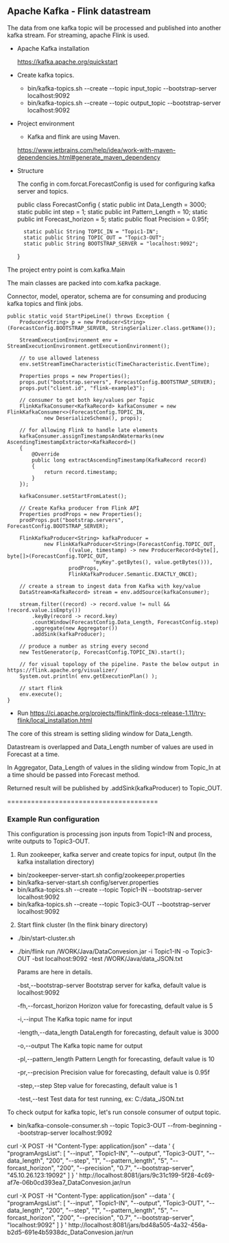 ## Apache Kafka - Flink datastream

The data from one kafka topic will be processed and published into another kafka stream.
For streaming, apache Flink is used.

- Apache Kafka installation

  https://kafka.apache.org/quickstart
- Create kafka topics.

  - bin/kafka-topics.sh --create --topic input_topic --bootstrap-server localhost:9092
  - bin/kafka-topics.sh --create --topic output_topic --bootstrap-server localhost:9092
  
- Project environment
  - Kafka and flink are using Maven.
  
  https://www.jetbrains.com/help/idea/work-with-maven-dependencies.html#generate_maven_dependency

- Structure

  The config in com.forcat.ForecastConfig is used for configuring kafka server and topics.
    
    
    public class ForecastConfig {
        static public int Data_Length = 3000;
        static public int step = 1;
        static public int Pattern_Length = 10;
        static public int Forecast_horizon = 5;
        static public float Precision = 0.95f;
    
        static public String TOPIC_IN = "Topic1-IN";
        static public String TOPIC_OUT = "Topic3-OUT";
        static public String BOOTSTRAP_SERVER = "localhost:9092";
    
    }
    
The project entry point is com.kafka.Main

The main classes are packed into com.kafka package. 

Connector, model, operator, schema are for consuming and producing kafka topics and flink jobs.

    public static void StartPipeLine() throws Exception {
        Producer<String> p = new Producer<String>(ForecastConfig.BOOTSTRAP_SERVER, StringSerializer.class.getName());

        StreamExecutionEnvironment env = StreamExecutionEnvironment.getExecutionEnvironment();

        // to use allowed lateness
        env.setStreamTimeCharacteristic(TimeCharacteristic.EventTime);

        Properties props = new Properties();
        props.put("bootstrap.servers", ForecastConfig.BOOTSTRAP_SERVER);
        props.put("client.id", "flink-example3");

        // consumer to get both key/values per Topic
        FlinkKafkaConsumer<KafkaRecord> kafkaConsumer = new FlinkKafkaConsumer<>(ForecastConfig.TOPIC_IN,
                new DeserializeSchema(), props);

        // for allowing Flink to handle late elements
        kafkaConsumer.assignTimestampsAndWatermarks(new AscendingTimestampExtractor<KafkaRecord>()
        {
            @Override
            public long extractAscendingTimestamp(KafkaRecord record)
            {
                return record.timestamp;
            }
        });

        kafkaConsumer.setStartFromLatest();

        // Create Kafka producer from Flink API
        Properties prodProps = new Properties();
        prodProps.put("bootstrap.servers", ForecastConfig.BOOTSTRAP_SERVER);

        FlinkKafkaProducer<String> kafkaProducer =
                new FlinkKafkaProducer<String>(ForecastConfig.TOPIC_OUT,
                        ((value, timestamp) -> new ProducerRecord<byte[], byte[]>(ForecastConfig.TOPIC_OUT,
                                "myKey".getBytes(), value.getBytes())),
                        prodProps,
                        FlinkKafkaProducer.Semantic.EXACTLY_ONCE);

        // create a stream to ingest data from Kafka with key/value
        DataStream<KafkaRecord> stream = env.addSource(kafkaConsumer);

        stream.filter((record) -> record.value != null && !record.value.isEmpty())
            .keyBy(record -> record.key)
            .countWindow(ForecastConfig.Data_Length, ForecastConfig.step)
            .aggregate(new Aggregator())
            .addSink(kafkaProducer);

        // produce a number as string every second
        new TestGenerator(p, ForecastConfig.TOPIC_IN).start();

        // for visual topology of the pipeline. Paste the below output in https://flink.apache.org/visualizer/
        System.out.println( env.getExecutionPlan() );

        // start flink
        env.execute();
    }
- Run
  https://ci.apache.org/projects/flink/flink-docs-release-1.11/try-flink/local_installation.html
  
The core of this stream is setting sliding window for Data_Length.

Datastream is overlapped and Data_Length number of values are used in Forecast at a time.

In Aggregator, Data_Length of values in the sliding window from Topic_In at a time should be passed into Forecast method.

Returned result will be published by .addSink(kafkaProducer) to Topic_OUT.


======================================

### Example Run configuration

This configuration is processing json inputs from Topic1-IN and process, write outputs to Topic3-OUT.

1) Run zookeeper, kafka server and create topics for input, output (In the kafka installation directory)
 
  - bin/zookeeper-server-start.sh config/zookeeper.properties
  - bin/kafka-server-start.sh config/server.properties
  - bin/kafka-topics.sh --create --topic Topic1-IN --bootstrap-server localhost:9092
  - bin/kafka-topics.sh --create --topic Topic3-OUT --bootstrap-server localhost:9092
  
2) Start flink cluster (In the flink binary directory) 
  - ./bin/start-cluster.sh
  - ./bin/flink run /WORK/Java/DataConvesion.jar -i Topic1-IN -o Topic3-OUT -bst localhost:9092 -test /WORK/Java/data_JSON.txt
    
    Params are here in details.
    
    
     -bst,--bootstrap-server <arg>   Bootstrap server for kafka, default value
                                     is localhost:9092
                                     
     -fh,--forcast_horizon <arg>     Horizon value for forecasting, default
                                     value is 5
                                     
     -i,--input <arg>                The Kafka topic name for input
     
     -length,--data_length <arg>     DataLength for forecasting, default value
                                     is 3000
                                     
     -o,--output <arg>               The Kafka topic name for output
     
     -pl,--pattern_length <arg>      Pattern Length for forecasting, default
                                     value is 10
                                     
     -pr,--precision <arg>           Precision value for forecasting, default
                                     value is 0.95f
                                     
     -step,--step <arg>              Step value for forecasting, default value
                                     is 1
                                     
     -test,--test <arg>              Test data for test running, ex:
                                     C:/data_JSON.txt


 To check output for kafka topic, let's run console consumer of output topic.
  
  - bin/kafka-console-consumer.sh --topic Topic3-OUT --from-beginning --bootstrap-server localhost:9092


curl -X POST -H "Content-Type: application/json" --data '
{
    "programArgsList": [
      "--input",
      "Topic1-IN",
      "--output",
      "Topic3-OUT",
      "--data_length",
      "200",
      "--step",
      "1",
      "--pattern_length",
      "5",
      "--forcast_horizon",
      "200",
      "--precision",
      "0.7",
      "--bootstrap-server",
      "45.10.26.123:19092"
    ]
}
' http://localhost:8081/jars/9c31c199-5f28-4c69-af7e-06b0cd393ea7_DataConvesion.jar/run

curl -X POST -H "Content-Type: application/json" --data '
{
"programArgsList": [
  "--input",
  "Topic1-IN",
  "--output",
  "Topic3-OUT",
  "--data_length",
  "200",
  "--step",
  "1",
  "--pattern_length",
  "5",
  "--forcast_horizon",
  "200",
  "--precision",
  "0.7",
  "--bootstrap-server",
  "localhost:9092"
  ]
}
' http://localhost:8081/jars/bd48a505-4a32-456a-b2d5-691e4b5938dc_DataConvesion.jar/run

